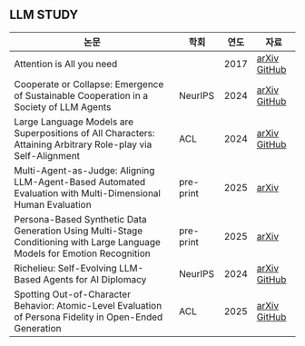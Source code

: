 ## LLM STUDY


| 논문 | 학회 | 연도 | 자료 |
|------|------|------|-------------|
| Attention is All you need | | 2017 | [arXiv](https://arxiv.org/abs/1706.03762) [GitHub](https://github.com/tensorflow/tensor2tensor)
| Cooperate or Collapse: Emergence of Sustainable Cooperation in a Society of LLM Agents | NeurIPS | 2024 | [arXiv](https://arxiv.org/abs/2404.16698) [GitHub](https://github.com/giorgiopiatti/GovSim) |
| Large Language Models are Superpositions of All Characters: Attaining Arbitrary Role-play via Self-Alignment | ACL | 2024 |[arXiv](https://arxiv.org/abs/2401.12474) [GitHub](https://github.com/OFA-Sys/Ditto) |
| Multi-Agent-as-Judge: Aligning LLM-Agent-Based Automated Evaluation with Multi-Dimensional Human Evaluation| pre-print | 2025 | [arXiv](https://arxiv.org/abs/2507.21028) |
| Persona-Based Synthetic Data Generation Using Multi-Stage Conditioning with Large Language Models for Emotion Recognition | pre-print | 2025 | [arXiv](https://arxiv.org/abs/2507.21028) |
Richelieu: Self-Evolving LLM-Based Agents for AI Diplomacy | NeurIPS | 2024 | [arXiv](https://arxiv.org/abs/2407.06813) [GitHub](https://github.com/todexter3/Richelieu) |
Spotting Out-of-Character Behavior: Atomic-Level Evaluation of Persona Fidelity in Open-Ended Generation | ACL | 2025 | [arXiv](https://arxiv.org/abs/2506.19352) [GitHub](https://github.com/ddindidu/atomic-persona-evaluation)|

